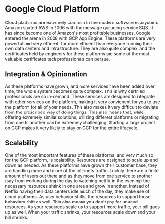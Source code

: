 # Google Cloud Platform
Cloud platforms are extremely common in the modern software ecosystem. Amazon started AWS in 2006 with the message queueing service SQS. It has since become one of Amazon's most profitable businesses. Google entered the arena in 2008 with GCP App Engine. These platforms are very powerful and very efficent, far more efficent than everyone running their own data centers and infrastructure. They are also quite complex, and the certificates held by engineers for these platforms are some of the most valuable certificates tech professionals can persue.

## Integration & Opinionation
As these platforms have grown, and more services have been added over time, the whole system becomes quite complex. This is why certified professionals are so in-demand. These services are designed to integrate with other services on the platform, making it very convienent for you to use the platform for all of your needs. This also makes it very difficult to deviate from the prescribed way of doing things. This also means that, while offering extremely similar solutions, utilizing different platforms or migrating from one to another can be extremely challenging. Starting a large project on GCP makes it very likely to stay on GCP for the entire lifecycle.

## Scalability
One of the most important features of these platforms, and very much so for the GCP platform, is scalability. Resources are designed to scale up and down as needed. As these platforms have grown their customer base, they are handling more and more of the internets traffic. Luckily there are a finite amount of users out there and as they move from one service to another (say from working during the day to watching netflix in the evening) the necessary resources shrink in one area and grow in another. Instead of Netflix having their data centers idle much of the day, they make use of cloud platforms. As user behavior shifts, the resources to support those behaviors shift as well. This also means you don't pay for unused resources. As your resources scale up to support more traffic, your bill goes up as well. When your traffic shrinks, your resources scale down and your bill shrinks.

